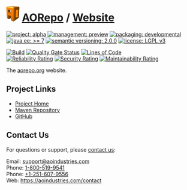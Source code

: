 # [<img src="ao-logo.png" alt="AO Logo" width="35" height="40">](https://github.com/ao-apps) [AORepo](https://github.com/ao-apps/aorepo) / [Website](https://github.com/ao-apps/aorepo-website)

[![project: alpha](https://aorepo.org/ao-badges/project-alpha.svg)](https://aoindustries.com/life-cycle#project-alpha)
[![management: preview](https://aorepo.org/ao-badges/management-preview.svg)](https://aoindustries.com/life-cycle#management-preview)
[![packaging: developmental](https://aorepo.org/ao-badges/packaging-developmental.svg)](https://aoindustries.com/life-cycle#packaging-developmental)  
[![java ee: &gt;= 7](https://aorepo.org/ao-badges/javaee-7.svg)](https://docs.oracle.com/javaee/7/)
[![semantic versioning: 2.0.0](https://aorepo.org/ao-badges/semver-2.0.0.svg)](https://semver.org/spec/v2.0.0.html)
[![license: LGPL v3](https://aorepo.org/ao-badges/license-lgpl-3.0.svg)](https://www.gnu.org/licenses/lgpl-3.0)

[![Build](https://github.com/ao-apps/aorepo-website/workflows/Build/badge.svg?branch=master)](https://github.com/ao-apps/aorepo-website/actions?query=workflow%3ABuild)
[![Quality Gate Status](https://sonarcloud.io/api/project_badges/measure?branch=master&project=org.aorepo%3Awebsite&metric=alert_status)](https://sonarcloud.io/dashboard?branch=master&id=org.aorepo%3Awebsite)
[![Lines of Code](https://sonarcloud.io/api/project_badges/measure?branch=master&project=org.aorepo%3Awebsite&metric=ncloc)](https://sonarcloud.io/component_measures?branch=master&id=org.aorepo%3Awebsite&metric=ncloc)  
[![Reliability Rating](https://sonarcloud.io/api/project_badges/measure?branch=master&project=org.aorepo%3Awebsite&metric=reliability_rating)](https://sonarcloud.io/component_measures?branch=master&id=org.aorepo%3Awebsite&metric=Reliability)
[![Security Rating](https://sonarcloud.io/api/project_badges/measure?branch=master&project=org.aorepo%3Awebsite&metric=security_rating)](https://sonarcloud.io/component_measures?branch=master&id=org.aorepo%3Awebsite&metric=Security)
[![Maintainability Rating](https://sonarcloud.io/api/project_badges/measure?branch=master&project=org.aorepo%3Awebsite&metric=sqale_rating)](https://sonarcloud.io/component_measures?branch=master&id=org.aorepo%3Awebsite&metric=Maintainability)

The [aorepo.org](https://aorepo.org/) website.

## Project Links
* [Project Home](https://aorepo.org/)
* [Maven Repository](https://aorepo.org/maven2/)
* [GitHub](https://github.com/ao-apps/aorepo-website)

## Contact Us
For questions or support, please [contact us](https://aoindustries.com/contact):

Email: [support@aoindustries.com](mailto:support@aoindustries.com)  
Phone: [1-800-519-9541](tel:1-800-519-9541)  
Phone: [+1-251-607-9556](tel:+1-251-607-9556)  
Web: https://aoindustries.com/contact

